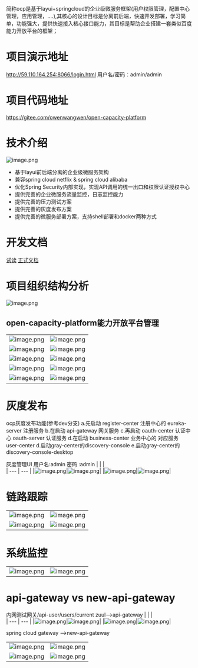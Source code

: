 简称ocp是基于layui+springcloud的企业级微服务框架(用户权限管理，配置中心管理，应用管理，....),其核心的设计目标是分离前后端，快速开发部署，学习简单，功能强大，提供快速接入核心接口能力，其目标是帮助企业搭建一套类似百度能力开放平台的框架；

# **项目演示地址**

http://59.110.164.254:8066/login.html 用户名/密码：admin/admin

# **项目代码地址**

https://gitee.com/owenwangwen/open-capacity-platform

# 技术介绍
![image.png](https://upload-images.jianshu.io/upload_images/17103873-9b116821f62c30a4.png?imageMogr2/auto-orient/strip%7CimageView2/2/w/1240)


- 基于layui前后端分离的企业级微服务架构
- 兼容spring cloud netflix & spring cloud alibaba
- 优化Spring Security内部实现，实现API调用的统一出口和权限认证授权中心
- 提供完善的企业微服务流量监控，日志监控能力 
- 提供完善的压力测试方案
- 提供完善的灰度发布方案
- 提供完善的微服务部署方案，支持shell部署和docker两种方式

# 开发文档
[试读](https://www.kancloud.cn/owenwangwen/open-capacity-platform/content)
[正式文档](https://www.kancloud.cn/owenwangwen/open-capacity-platform) 

# 项目组织结构分析
![image.png](https://upload-images.jianshu.io/upload_images/17103873-b99932262f291be0.png?imageMogr2/auto-orient/strip%7CimageView2/2/w/1240)

## open-capacity-platform能力开放平台管理

|     |       |  
| --- | --- |
|   ![image.png](https://upload-images.jianshu.io/upload_images/17103873-4ceab5033e74dc9d.png?imageMogr2/auto-orient/strip%7CimageView2/2/w/1240)| ![image.png](https://upload-images.jianshu.io/upload_images/17103873-505360c24cf15142.png?imageMogr2/auto-orient/strip%7CimageView2/2/w/1240)| 
|   ![image.png](https://upload-images.jianshu.io/upload_images/17103873-8067231922929ada.png?imageMogr2/auto-orient/strip%7CimageView2/2/w/1240)| ![image.png](https://upload-images.jianshu.io/upload_images/17103873-d73fe21dfb8b335d.png?imageMogr2/auto-orient/strip%7CimageView2/2/w/1240)| 
|   ![image.png](https://upload-images.jianshu.io/upload_images/17103873-eb5a27a4686b217d.png?imageMogr2/auto-orient/strip%7CimageView2/2/w/1240)| ![image.png](https://upload-images.jianshu.io/upload_images/17103873-1adbbecea04b5f87.png?imageMogr2/auto-orient/strip%7CimageView2/2/w/1240)| 
|   ![image.png](https://upload-images.jianshu.io/upload_images/17103873-59443176a95d8106.png?imageMogr2/auto-orient/strip%7CimageView2/2/w/1240)| ![image.png](https://upload-images.jianshu.io/upload_images/17103873-26e14ee3b791a8f2.png?imageMogr2/auto-orient/strip%7CimageView2/2/w/1240)| 
|![image.png](https://upload-images.jianshu.io/upload_images/17103873-bb9395233ad74a30.png?imageMogr2/auto-orient/strip%7CimageView2/2/w/1240)|![image.png](https://upload-images.jianshu.io/upload_images/17103873-486d47d158d43b7d.png?imageMogr2/auto-orient/strip%7CimageView2/2/w/1240)|


# 灰度发布 #

ocp灰度发布功能(参考dev分支) a.先启动 register-center 注册中心的 eureka-server 注册服务
b.在启动 api-gateway 网关服务 c.再启动 oauth-center 认证中心 oauth-server 认证服务 d.在启动 business-center 业务中心的 对应服务 user-center d.启动gray-center的discovery-console
e.启动gray-center的discovery-console-desktop

灰度管理UI
用户名:admin
密码 :admin
|     |       |  
| --- | --- |
|![image.png](https://upload-images.jianshu.io/upload_images/17103873-26f2ae27bcec346d.png?imageMogr2/auto-orient/strip%7CimageView2/2/w/1240)|![image.png](https://upload-images.jianshu.io/upload_images/17103873-b4bd5362e461fef6.png?imageMogr2/auto-orient/strip%7CimageView2/2/w/1240)|
|![image.png](https://upload-images.jianshu.io/upload_images/17103873-c663072988cd5367.png?imageMogr2/auto-orient/strip%7CimageView2/2/w/1240)|![image.png](https://upload-images.jianshu.io/upload_images/17103873-8a6586765e30d339.png?imageMogr2/auto-orient/strip%7CimageView2/2/w/1240)|


# 链路跟踪 #
|     |       |  
| --- | --- |
|![image.png](https://upload-images.jianshu.io/upload_images/17103873-dd7c4fa10a637eac.png?imageMogr2/auto-orient/strip%7CimageView2/2/w/1240)|![image.png](https://upload-images.jianshu.io/upload_images/17103873-d7ad1d6ee22a0265.png?imageMogr2/auto-orient/strip%7CimageView2/2/w/1240)|
|![image.png](https://upload-images.jianshu.io/upload_images/17103873-1fd5f5ad339f81d8.png?imageMogr2/auto-orient/strip%7CimageView2/2/w/1240)|![image.png](https://upload-images.jianshu.io/upload_images/17103873-e3b293a71b100b9e.png?imageMogr2/auto-orient/strip%7CimageView2/2/w/1240)|

# 系统监控 #

|     |       |  
| --- | --- |
|![image.png](https://upload-images.jianshu.io/upload_images/17103873-dde6f10a37ae6e5f.png?imageMogr2/auto-orient/strip%7CimageView2/2/w/1240)|![image.png](https://upload-images.jianshu.io/upload_images/17103873-a8c2ea37b57c5119.png?imageMogr2/auto-orient/strip%7CimageView2/2/w/1240)|

# api-gateway vs new-api-gateway #
内网测试网关/api-user/users/current
zuul-->api-gateway
|     |       |  
| --- | --- |
|![image.png](https://upload-images.jianshu.io/upload_images/17103873-9cb52130a5462bbb.png?imageMogr2/auto-orient/strip%7CimageView2/2/w/1240)|![image.png](https://upload-images.jianshu.io/upload_images/17103873-f2dd07520e90be2e.png?imageMogr2/auto-orient/strip%7CimageView2/2/w/1240)|
|![image.png](https://upload-images.jianshu.io/upload_images/17103873-4d7e3a3e1273d360.png?imageMogr2/auto-orient/strip%7CimageView2/2/w/1240)|![image.png](https://upload-images.jianshu.io/upload_images/17103873-8980afe848c9ca5f.png?imageMogr2/auto-orient/strip%7CimageView2/2/w/1240)|

spring cloud gateway -->new-api-gateway

|     |       |  
| --- | --- |
|![image.png](https://upload-images.jianshu.io/upload_images/17103873-c24c7d20405be7fc.png?imageMogr2/auto-orient/strip%7CimageView2/2/w/1240)|![image.png](https://upload-images.jianshu.io/upload_images/17103873-87633cdadbf9e88e.png?imageMogr2/auto-orient/strip%7CimageView2/2/w/1240)|
|![image.png](https://upload-images.jianshu.io/upload_images/17103873-b32568183b5d44c9.png?imageMogr2/auto-orient/strip%7CimageView2/2/w/1240)|![image.png](https://upload-images.jianshu.io/upload_images/17103873-3565fcb99ea65f6e.png?imageMogr2/auto-orient/strip%7CimageView2/2/w/1240)|
